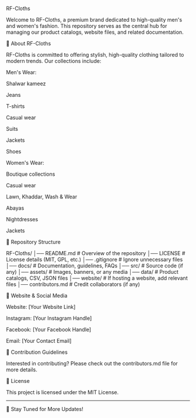 RF-Cloths

Welcome to RF-Cloths, a premium brand dedicated to high-quality men's and women's fashion. This repository serves as the central hub for managing our product catalogs, website files, and related documentation.

📌 About RF-Cloths

RF-Cloths is committed to offering stylish, high-quality clothing tailored to modern trends. Our collections include:

Men's Wear:

Shalwar kameez

Jeans

T-shirts

Casual wear

Suits

Jackets

Shoes


Women's Wear:

Boutique collections

Casual wear

Lawn, Khaddar, Wash & Wear

Abayas

Nightdresses

Jackets


📂 Repository Structure

RF-Cloths/
│── README.md             # Overview of the repository
│── LICENSE               # License details (MIT, GPL, etc.)
│── .gitignore            # Ignore unnecessary files
│── docs/                 # Documentation, guidelines, FAQs
│── src/                  # Source code (if any)
│── assets/               # Images, banners, or any media
│── data/                 # Product catalogs, CSV, JSON files
│── website/              # If hosting a website, add relevant files
│── contributors.md        # Credit collaborators (if any)

🔗 Website & Social Media

Website: [Your Website Link]

Instagram: [Your Instagram Handle]

Facebook: [Your Facebook Handle]

Email: [Your Contact Email]


🚀 Contribution Guidelines

Interested in contributing? Please check out the contributors.md file for more details.

📜 License

This project is licensed under the MIT License.


---

📢 Stay Tuned for More Updates!

